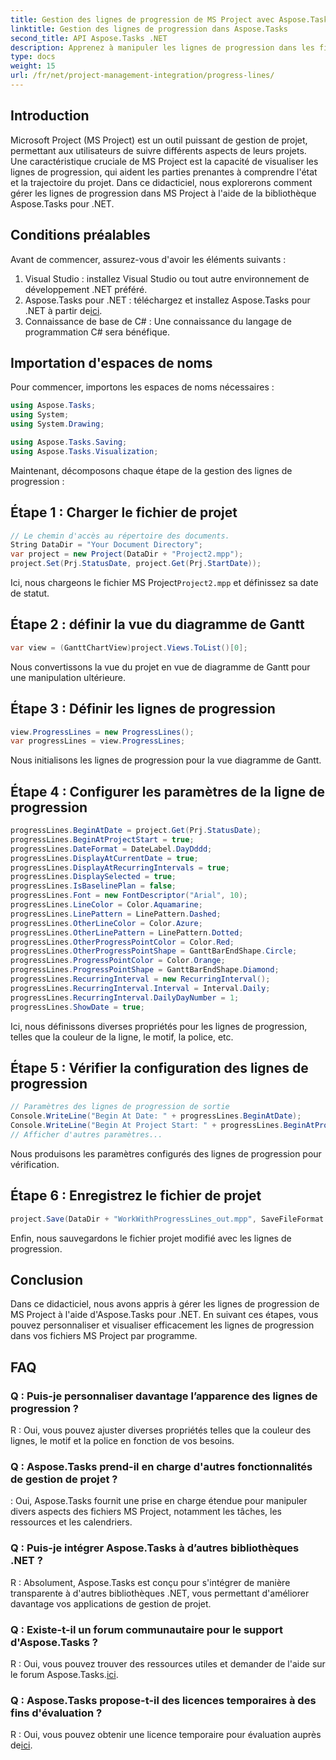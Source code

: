```yaml
---
title: Gestion des lignes de progression de MS Project avec Aspose.Tasks
linktitle: Gestion des lignes de progression dans Aspose.Tasks
second_title: API Aspose.Tasks .NET
description: Apprenez à manipuler les lignes de progression dans les fichiers MS Project à l'aide d'Aspose.Tasks pour .NET, améliorant ainsi la visualisation et la gestion du projet.
type: docs
weight: 15
url: /fr/net/project-management-integration/progress-lines/
---
```

## Introduction
Microsoft Project (MS Project) est un outil puissant de gestion de projet, permettant aux utilisateurs de suivre différents aspects de leurs projets. Une caractéristique cruciale de MS Project est la capacité de visualiser les lignes de progression, qui aident les parties prenantes à comprendre l'état et la trajectoire du projet. Dans ce didacticiel, nous explorerons comment gérer les lignes de progression dans MS Project à l'aide de la bibliothèque Aspose.Tasks pour .NET.
## Conditions préalables
Avant de commencer, assurez-vous d'avoir les éléments suivants :
1. Visual Studio : installez Visual Studio ou tout autre environnement de développement .NET préféré.
2.  Aspose.Tasks pour .NET : téléchargez et installez Aspose.Tasks pour .NET à partir de[ici](https://releases.aspose.com/tasks/net/).
3. Connaissance de base de C# : Une connaissance du langage de programmation C# sera bénéfique.

## Importation d'espaces de noms
Pour commencer, importons les espaces de noms nécessaires :
```csharp
using Aspose.Tasks;
using System;
using System.Drawing;

using Aspose.Tasks.Saving;
using Aspose.Tasks.Visualization;
```
Maintenant, décomposons chaque étape de la gestion des lignes de progression :
## Étape 1 : Charger le fichier de projet
```csharp
// Le chemin d'accès au répertoire des documents.
String DataDir = "Your Document Directory";
var project = new Project(DataDir + "Project2.mpp");
project.Set(Prj.StatusDate, project.Get(Prj.StartDate));
```
 Ici, nous chargeons le fichier MS Project`Project2.mpp` et définissez sa date de statut.
## Étape 2 : définir la vue du diagramme de Gantt
```csharp
var view = (GanttChartView)project.Views.ToList()[0];
```
Nous convertissons la vue du projet en vue de diagramme de Gantt pour une manipulation ultérieure.
## Étape 3 : Définir les lignes de progression
```csharp
view.ProgressLines = new ProgressLines();
var progressLines = view.ProgressLines;
```
Nous initialisons les lignes de progression pour la vue diagramme de Gantt.
## Étape 4 : Configurer les paramètres de la ligne de progression
```csharp
progressLines.BeginAtDate = project.Get(Prj.StatusDate);
progressLines.BeginAtProjectStart = true;
progressLines.DateFormat = DateLabel.DayDddd;
progressLines.DisplayAtCurrentDate = true;
progressLines.DisplayAtRecurringIntervals = true;
progressLines.DisplaySelected = true;
progressLines.IsBaselinePlan = false;
progressLines.Font = new FontDescriptor("Arial", 10);
progressLines.LineColor = Color.Aquamarine;
progressLines.LinePattern = LinePattern.Dashed;
progressLines.OtherLineColor = Color.Azure;
progressLines.OtherLinePattern = LinePattern.Dotted;
progressLines.OtherProgressPointColor = Color.Red;
progressLines.OtherProgressPointShape = GanttBarEndShape.Circle;
progressLines.ProgressPointColor = Color.Orange;
progressLines.ProgressPointShape = GanttBarEndShape.Diamond;
progressLines.RecurringInterval = new RecurringInterval();
progressLines.RecurringInterval.Interval = Interval.Daily;
progressLines.RecurringInterval.DailyDayNumber = 1;
progressLines.ShowDate = true;
```
Ici, nous définissons diverses propriétés pour les lignes de progression, telles que la couleur de la ligne, le motif, la police, etc.
## Étape 5 : Vérifier la configuration des lignes de progression
```csharp
// Paramètres des lignes de progression de sortie
Console.WriteLine("Begin At Date: " + progressLines.BeginAtDate);
Console.WriteLine("Begin At Project Start: " + progressLines.BeginAtProjectStart);
// Afficher d'autres paramètres...
```
Nous produisons les paramètres configurés des lignes de progression pour vérification.
## Étape 6 : Enregistrez le fichier de projet
```csharp
project.Save(DataDir + "WorkWithProgressLines_out.mpp", SaveFileFormat.Mpp);
```
Enfin, nous sauvegardons le fichier projet modifié avec les lignes de progression.

## Conclusion
Dans ce didacticiel, nous avons appris à gérer les lignes de progression de MS Project à l'aide d'Aspose.Tasks pour .NET. En suivant ces étapes, vous pouvez personnaliser et visualiser efficacement les lignes de progression dans vos fichiers MS Project par programme.
## FAQ
### Q : Puis-je personnaliser davantage l’apparence des lignes de progression ?
R : Oui, vous pouvez ajuster diverses propriétés telles que la couleur des lignes, le motif et la police en fonction de vos besoins.
### Q : Aspose.Tasks prend-il en charge d'autres fonctionnalités de gestion de projet ?
: Oui, Aspose.Tasks fournit une prise en charge étendue pour manipuler divers aspects des fichiers MS Project, notamment les tâches, les ressources et les calendriers.
### Q : Puis-je intégrer Aspose.Tasks à d’autres bibliothèques .NET ?
R : Absolument, Aspose.Tasks est conçu pour s'intégrer de manière transparente à d'autres bibliothèques .NET, vous permettant d'améliorer davantage vos applications de gestion de projet.
### Q : Existe-t-il un forum communautaire pour le support d'Aspose.Tasks ?
 R : Oui, vous pouvez trouver des ressources utiles et demander de l'aide sur le forum Aspose.Tasks.[ici](https://forum.aspose.com/c/tasks/15).
### Q : Aspose.Tasks propose-t-il des licences temporaires à des fins d'évaluation ?
 R : Oui, vous pouvez obtenir une licence temporaire pour évaluation auprès de[ici](https://purchase.aspose.com/temporary-license/).